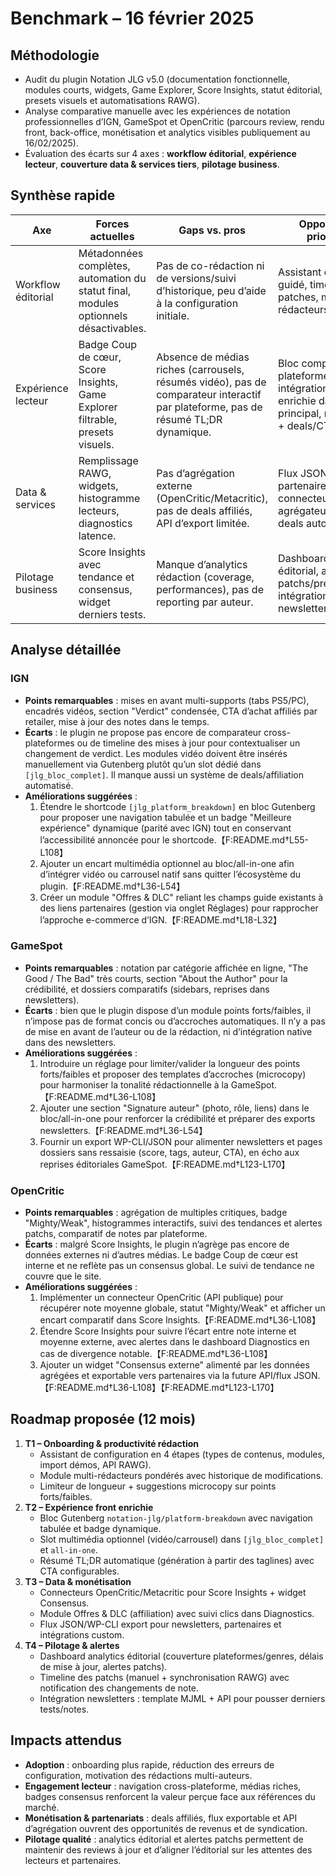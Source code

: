 # Benchmark – 16 février 2025

## Méthodologie
- Audit du plugin Notation JLG v5.0 (documentation fonctionnelle, modules courts, widgets, Game Explorer, Score Insights, statut éditorial, presets visuels et automatisations RAWG).
- Analyse comparative manuelle avec les expériences de notation professionnelles d’IGN, GameSpot et OpenCritic (parcours review, rendu front, back-office, monétisation et analytics visibles publiquement au 16/02/2025).
- Évaluation des écarts sur 4 axes : **workflow éditorial**, **expérience lecteur**, **couverture data & services tiers**, **pilotage business**.

## Synthèse rapide
| Axe | Forces actuelles | Gaps vs. pros | Opportunités priorisées |
| --- | --- | --- | --- |
| Workflow éditorial | Métadonnées complètes, automation du statut final, modules optionnels désactivables. | Pas de co-rédaction ni de versions/suivi d’historique, peu d’aide à la configuration initiale. | Assistant de setup guidé, timeline des patches, multi-rédacteurs pondérés. |
| Expérience lecteur | Badge Coup de cœur, Score Insights, Game Explorer filtrable, presets visuels. | Absence de médias riches (carrousels, résumés vidéo), pas de comparateur interactif par plateforme, pas de résumé TL;DR dynamique. | Bloc comparatif plateformes, intégration vidéo enrichie dans le bloc principal, résumé auto + deals/CTA. |
| Data & services | Remplissage RAWG, widgets, histogramme lecteurs, diagnostics latence. | Pas d’agrégation externe (OpenCritic/Metacritic), pas de deals affiliés, API d’export limitée. | Flux JSON/GraphQL partenaires, connecteurs agrégateurs critiques, deals automatisés. |
| Pilotage business | Score Insights avec tendance et consensus, widget derniers tests. | Manque d’analytics rédaction (coverage, performances), pas de reporting par auteur. | Dashboard analytics éditorial, alertes patchs/précommande, intégration newsletters. |

## Analyse détaillée
### IGN
- **Points remarquables** : mises en avant multi-supports (tabs PS5/PC), encadrés vidéos, section "Verdict" condensée, CTA d’achat affiliés par retailer, mise à jour des notes dans le temps.
- **Écarts** : le plugin ne propose pas encore de comparateur cross-plateformes ou de timeline des mises à jour pour contextualiser un changement de verdict. Les modules vidéo doivent être insérés manuellement via Gutenberg plutôt qu’un slot dédié dans `[jlg_bloc_complet]`. Il manque aussi un système de deals/affiliation automatisé.
- **Améliorations suggérées** :
  1. Étendre le shortcode `[jlg_platform_breakdown]` en bloc Gutenberg pour proposer une navigation tabulée et un badge "Meilleure expérience" dynamique (parité avec IGN) tout en conservant l’accessibilité annoncée pour le shortcode.【F:README.md†L55-L108】
  2. Ajouter un encart multimédia optionnel au bloc/all-in-one afin d’intégrer vidéo ou carrousel natif sans quitter l’écosystème du plugin.【F:README.md†L36-L54】
  3. Créer un module "Offres & DLC" reliant les champs guide existants à des liens partenaires (gestion via onglet Réglages) pour rapprocher l’approche e-commerce d’IGN.【F:README.md†L18-L32】

### GameSpot
- **Points remarquables** : notation par catégorie affichée en ligne, "The Good / The Bad" très courts, section "About the Author" pour la crédibilité, et dossiers comparatifs (sidebars, reprises dans newsletters).
- **Écarts** : bien que le plugin dispose d’un module points forts/faibles, il n’impose pas de format concis ou d’accroches automatiques. Il n’y a pas de mise en avant de l’auteur ou de la rédaction, ni d’intégration native dans des newsletters.
- **Améliorations suggérées** :
  1. Introduire un réglage pour limiter/valider la longueur des points forts/faibles et proposer des templates d’accroches (microcopy) pour harmoniser la tonalité rédactionnelle à la GameSpot.【F:README.md†L36-L108】
  2. Ajouter une section "Signature auteur" (photo, rôle, liens) dans le bloc/all-in-one pour renforcer la crédibilité et préparer des exports newsletters.【F:README.md†L36-L54】
  3. Fournir un export WP-CLI/JSON pour alimenter newsletters et pages dossiers sans ressaisie (score, tags, auteur, CTA), en écho aux reprises éditoriales GameSpot.【F:README.md†L123-L170】

### OpenCritic
- **Points remarquables** : agrégation de multiples critiques, badge "Mighty/Weak", histogrammes interactifs, suivi des tendances et alertes patchs, comparatif de notes par plateforme.
- **Écarts** : malgré Score Insights, le plugin n’agrège pas encore de données externes ni d’autres médias. Le badge Coup de cœur est interne et ne reflète pas un consensus global. Le suivi de tendance ne couvre que le site.
- **Améliorations suggérées** :
  1. Implémenter un connecteur OpenCritic (API publique) pour récupérer note moyenne globale, statut "Mighty/Weak" et afficher un encart comparatif dans Score Insights.【F:README.md†L36-L108】
  2. Étendre Score Insights pour suivre l’écart entre note interne et moyenne externe, avec alertes dans le dashboard Diagnostics en cas de divergence notable.【F:README.md†L36-L108】
  3. Ajouter un widget "Consensus externe" alimenté par les données agrégées et exportable vers partenaires via la future API/flux JSON.【F:README.md†L36-L108】【F:README.md†L123-L170】

## Roadmap proposée (12 mois)
1. **T1 – Onboarding & productivité rédaction**
   - Assistant de configuration en 4 étapes (types de contenus, modules, import démos, API RAWG).
   - Module multi-rédacteurs pondérés avec historique de modifications.
   - Limiteur de longueur + suggestions microcopy sur points forts/faibles.
2. **T2 – Expérience front enrichie**
   - Bloc Gutenberg `notation-jlg/platform-breakdown` avec navigation tabulée et badge dynamique.
   - Slot multimédia optionnel (vidéo/carrousel) dans `[jlg_bloc_complet]` et `all-in-one`.
   - Résumé TL;DR automatique (génération à partir des taglines) avec CTA configurables.
3. **T3 – Data & monétisation**
   - Connecteurs OpenCritic/Metacritic pour Score Insights + widget Consensus.
   - Module Offres & DLC (affiliation) avec suivi clics dans Diagnostics.
   - Flux JSON/WP-CLI export pour newsletters, partenaires et intégrations custom.
4. **T4 – Pilotage & alertes**
   - Dashboard analytics éditorial (couverture plateformes/genres, délais de mise à jour, alertes patchs).
   - Timeline des patchs (manuel + synchronisation RAWG) avec notification des changements de note.
   - Intégration newsletters : template MJML + API pour pousser derniers tests/notes.

## Impacts attendus
- **Adoption** : onboarding plus rapide, réduction des erreurs de configuration, motivation des rédactions multi-auteurs.
- **Engagement lecteur** : navigation cross-plateforme, médias riches, badges consensus renforcent la valeur perçue face aux références du marché.
- **Monétisation & partenariats** : deals affiliés, flux exportable et API d’agrégation ouvrent des opportunités de revenus et de syndication.
- **Pilotage qualité** : analytics éditorial et alertes patchs permettent de maintenir des reviews à jour et d’aligner l’éditorial sur les attentes des lecteurs et partenaires.
